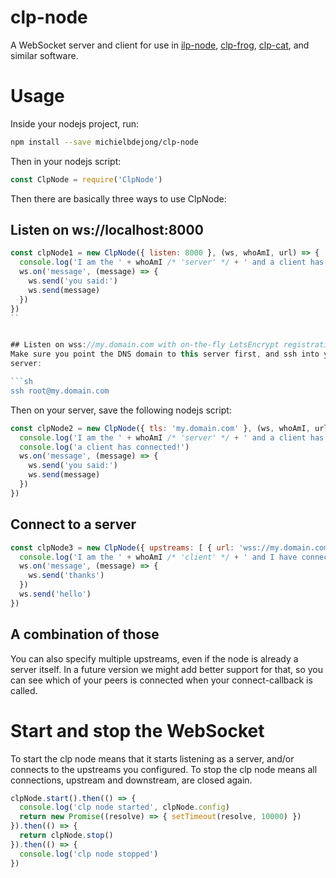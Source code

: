 # clp-node

A WebSocket server and client for use in
[ilp-node](https://github.com/michielbdejong/ilp-node),
[clp-frog](https://github.com/michielbdejong/clp-cat),
[clp-cat](https://github.com/michielbdejong/clp-cat), and similar software.

# Usage
Inside your nodejs project, run:
```sh
npm install --save michielbdejong/clp-node
```

Then in your nodejs script:
```js
const ClpNode = require('ClpNode')
```

Then there are basically three ways to use ClpNode:

## Listen on ws://localhost:8000
```js
const clpNode1 = new ClpNode({ listen: 8000 }, (ws, whoAmI, url) => {
  console.log('I am the ' + whoAmI /* 'server' */ + ' and a client has connected to ' + url)
  ws.on('message', (message) => {
    ws.send('you said:')
    ws.send(message)
  })
})
``


## Listen on wss://my.domain.com with on-the-fly LetsEncrypt registration
Make sure you point the DNS domain to this server first, and ssh into your
server:

```sh
ssh root@my.domain.com
```

Then on your server, save the following nodejs script:
```js
const clpNode2 = new ClpNode({ tls: 'my.domain.com' }, (ws, whoAmI, url) => {
  console.log('I am the ' + whoAmI /* 'server' */ + ' and a client has connected to ' + url)
  console.log('a client has connected!')
  ws.on('message', (message) => {
    ws.send('you said:')
    ws.send(message)
  })
})
```

## Connect to a server
```js
const clpNode3 = new ClpNode({ upstreams: [ { url: 'wss://my.domain.com', path: '/' } ] }, (ws, whoAmI, url) => {
  console.log('I am the ' + whoAmI /* 'client' */ + ' and I have connected to ' + url)
  ws.on('message', (message) => {
    ws.send('thanks')
  })
  ws.send('hello')
})
```

## A combination of those
You can also specify multiple upstreams, even if the node is already a server itself. In a future version
we might add better support for that, so you can see which of your peers is connected when your connect-callback
is called.

# Start and stop the WebSocket
To start the clp node means that it starts listening as a server, and/or connects to the upstreams you configured.
To stop the clp node means all connections, upstream and downstream, are closed again.

```js
clpNode.start().then(() => {
  console.log('clp node started', clpNode.config)
  return new Promise((resolve) => { setTimeout(resolve, 10000) })
}).then(() => {
  return clpNode.stop()
}).then(() => {
  console.log('clp node stopped')
})
```

